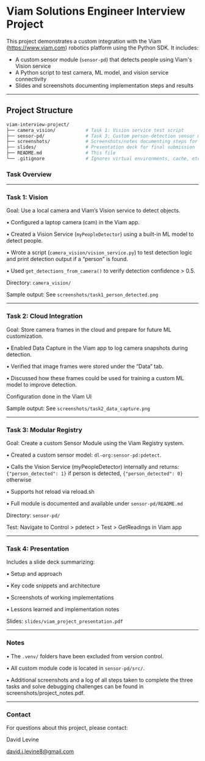 # Viam Solutions Engineer Interview Project

This project demonstrates a custom integration with the Viam (https://www.viam.com) robotics platform using the Python SDK. It includes:

- A custom sensor module (`sensor-pd`) that detects people using Viam's Vision service
- A Python script to test camera, ML model, and vision service connectivity
- Slides and screenshots documenting implementation steps and results

---

## Project Structure

```bash
viam-interview-project/
├── camera_vision/           # Task 1: Vision service test script
├── sensor-pd/               # Task 3: Custom person-detection sensor module
├── screenshots/             # Screenshots/notes documenting steps for Tasks 1,2,3
├── slides/                  # Presentation deck for final submission
├── README.md                # This file
└── .gitignore               # Ignores virtual environments, cache, etc.
```

### Task Overview
---
### Task 1: Vision

Goal: Use a local camera and Viam’s Vision service to detect objects.

•	Configured a laptop camera (cam) in the Viam app.

•	Created a Vision Service (`myPeopleDetector`) using a built-in ML model to detect people.

•	Wrote a script (`camera_vision/vision_service.py`) to test detection logic and print detection output if a “person” is found.

•	Used `get_detections_from_camera()` to verify detection confidence > 0.5.

Directory: `camera_vision/`

Sample output: See `screenshots/task1_person_detected.png`

---
### Task 2: Cloud Integration

Goal: Store camera frames in the cloud and prepare for future ML customization.

•	Enabled Data Capture in the Viam app to log camera snapshots during detection.

•	Verified that image frames were stored under the “Data” tab.

•	Discussed how these frames could be used for training a custom ML model to improve detection.

Configuration done in the Viam UI

Sample output: See `screenshots/task2_data_capture.png`

---
### Task 3: Modular Registry

Goal: Create a custom Sensor Module using the Viam Registry system.

•	Created a custom sensor model: `dl-org:sensor-pd:pdetect`.

•	Calls the Vision Service (myPeopleDetector) internally and returns: `{"person_detected": 1}` if person is detected, `{"person_detected": 0}` otherwise

•	Supports hot reload via reload.sh

•	Full module is documented and available under `sensor-pd/README.md`

Directory: `sensor-pd/`

Test: Navigate to Control > pdetect > Test > GetReadings in Viam app

---
### Task 4: Presentation

Includes a slide deck summarizing:

•	Setup and approach

•	Key code snippets and architecture

•	Screenshots of working implementations

•	Lessons learned and implementation notes

Slides: `slides/viam_project_presentation.pdf`

---
### Notes

•	The `.venv/` folders have been excluded from version control.

•	All custom module code is located in `sensor-pd/src/`.

•	Additional screenshots and a log of all steps taken to complete the three tasks and solve debugging challenges can be found in screenshots/project_notes.pdf.

---
### Contact

For questions about this project, please contact: 

David Levine

david.j.levine8@gmail.com